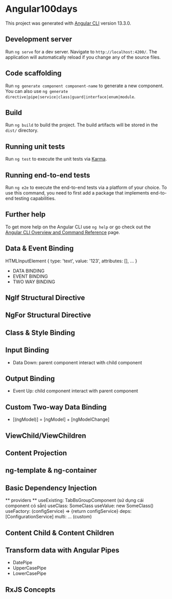 # Angular100days

This project was generated with [Angular CLI](https://github.com/angular/angular-cli) version 13.3.0.

## Development server

Run `ng serve` for a dev server. Navigate to `http://localhost:4200/`. The application will automatically reload if you change any of the source files.

## Code scaffolding

Run `ng generate component component-name` to generate a new component. You can also use `ng generate directive|pipe|service|class|guard|interface|enum|module`.

## Build

Run `ng build` to build the project. The build artifacts will be stored in the `dist/` directory.

## Running unit tests

Run `ng test` to execute the unit tests via [Karma](https://karma-runner.github.io).

## Running end-to-end tests

Run `ng e2e` to execute the end-to-end tests via a platform of your choice. To use this command, you need to first add a package that implements end-to-end testing capabilities.

## Further help

To get more help on the Angular CLI use `ng help` or go check out the [Angular CLI Overview and Command Reference](https://angular.io/cli) page.

## Data & Event Binding
  HTMLInputElement {
    type: 'text',
    value: '123',
    attributes: [],
    ...
  }
  - DATA BINDING
  - EVENT BINDING
  - TWO WAY BINDING

## NgIf Structural Directive

## NgFor Structural Directive

## Class & Style Binding

## Input Binding
  - Data Down: parent component interact with child component

## Output Binding
  - Event Up: child component interact with parent component

## Custom Two-way Data Binding
  - [(ngModel)] = [ngModel] + [ngModelChange]

## ViewChild/ViewChildren

## Content Projection

## ng-template & ng-container

## Basic Dependency Injection
  ** providers **
  useExisting: TabBsGroupComponent (sử dụng cái component có sẵn)
  useClass: SomeClass
  useValue: new SomeClass()
  useFactory: (configService) => {return configService}
  deps: [ConfigurationService]
  multi: ... (custom)

## Content Child & Content Children

## Transform data with Angular Pipes
  - DatePipe
  - UpperCasePipe
  - LowerCasePipe
  
## RxJS Concepts
